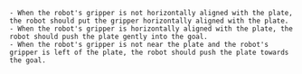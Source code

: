 
    - When the robot's gripper is not horizontally aligned with the plate, the robot should put the gripper horizontally aligned with the plate.
    - When the robot's gripper is horizontally aligned with the plate, the robot should push the plate gently into the goal.
    - When the robot's gripper is not near the plate and the robot's gripper is left of the plate, the robot should push the plate towards the goal.